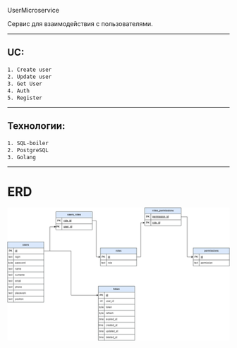 UserMicroservice

Сервис для взаимодействия с пользователями.

---

UC:
--
    1. Create user
    2. Update user
    3. Get User
    4. Auth
    5. Register
---

Технологии:
--
    1. SQL-boiler
    2. PostgreSQL
    3. Golang
---

# ERD
![user.png](etc%2Fuser.png)
